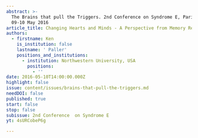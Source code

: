 ```yaml
---
abstract: >-
  The Brains that pull the Triggers. 2nd Conference on Syndrome E, Paris IAS,
  09-10 May 2016
article_title: Changing Hearts and Minds - A Perspective from Memory Research
authors:
  - firstname: Ken
    is_institution: false
    lastname: ' Paller'
    positions_and_institutions:
      - institution: Northwestern University, USA
        positions:
          - ''
date: 2016-05-10T14:00:00.000Z
highlight: false
issue: content/issues/brains-that-pull-the-triggers.md
needDOI: false
published: true
start: false
stop: false
subissue: 2nd Conference  on Syndrome E
yt: 4sURCobeP6g

---
```

<Youtube yt="4sURCobeP6g" caption="Changing Hearts and Minds - A Perspective from Memory Research" start="false" stop="false"></Youtube>
